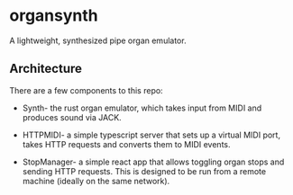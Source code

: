 # organsynth

A lightweight, synthesized pipe organ emulator.

## Architecture

There are a few components to this repo:


* Synth- the rust organ emulator, which takes input from MIDI and produces sound via JACK.

* HTTPMIDI- a simple typescript server that sets up a virtual MIDI port, takes HTTP requests and converts them to MIDI events.

* StopManager- a simple react app that allows toggling organ stops and sending HTTP requests. This is designed to be run from a remote machine (ideally on the same network).